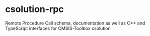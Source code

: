 # csolution-rpc
Remote Procedure Call schema, documentation as well as C++ and TypeScript interfaces for CMSIS-Toolbox csolution
